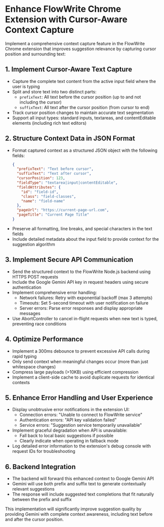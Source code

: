 # Enhance FlowWrite Chrome Extension with Cursor-Aware Context Capture

Implement a comprehensive context capture feature in the FlowWrite Chrome extension that improves suggestion relevance by capturing cursor position and surrounding text:

## 1. Implement Cursor-Aware Text Capture
- Capture the complete text content from the active input field where the user is typing
- Split and store text into two distinct parts:
  * `prefixText`: All text before the cursor position (up to and not including the cursor)
  * `suffixText`: All text after the cursor position (from cursor to end)
- Track cursor position changes to maintain accurate text segmentation
- Support all input types: standard inputs, textareas, and contentEditable elements (including rich text editors)

## 2. Structure Context Data in JSON Format
- Format captured context as a structured JSON object with the following fields:
  ```json
  {
    "prefixText": "Text before cursor",
    "suffixText": "Text after cursor",
    "cursorPosition": 123,
    "fieldType": "textarea|input|contentEditable",
    "fieldAttributes": {
      "id": "field-id",
      "class": "field-classes",
      "name": "field-name"
    },
    "pageUrl": "https://current-page-url.com",
    "pageTitle": "Current Page Title"
  }
  ```
- Preserve all formatting, line breaks, and special characters in the text fields
- Include detailed metadata about the input field to provide context for the suggestion algorithm

## 3. Implement Secure API Communication
- Send the structured context to the FlowWrite Node.js backend using HTTPS POST requests
- Include the Google Gemini API key in request headers using secure authentication
- Implement comprehensive error handling:
  * Network failures: Retry with exponential backoff (max 3 attempts)
  * Timeouts: Set 5-second timeout with user notification on failure
  * Server errors: Parse error responses and display appropriate messages
- Use AbortController to cancel in-flight requests when new text is typed, preventing race conditions

## 4. Optimize Performance
- Implement a 300ms debounce to prevent excessive API calls during rapid typing
- Only send context when meaningful changes occur (more than just whitespace changes)
- Compress large payloads (>10KB) using efficient compression
- Implement a client-side cache to avoid duplicate requests for identical contexts

## 5. Enhance Error Handling and User Experience
- Display unobtrusive error notifications in the extension UI:
  * Connection errors: "Unable to connect to FlowWrite service"
  * Authentication errors: "API key validation failed"
  * Service errors: "Suggestion service temporarily unavailable"
- Implement graceful degradation when API is unavailable:
  * Fall back to local basic suggestions if possible
  * Clearly indicate when operating in fallback mode
- Log detailed error information to the extension's debug console with request IDs for troubleshooting

## 6. Backend Integration
- The backend will forward this enhanced context to Google Gemini API
- Gemini will use both prefix and suffix text to generate contextually relevant suggestions
- The response will include suggested text completions that fit naturally between the prefix and suffix

This implementation will significantly improve suggestion quality by providing Gemini with complete context awareness, including text before and after the cursor position.
